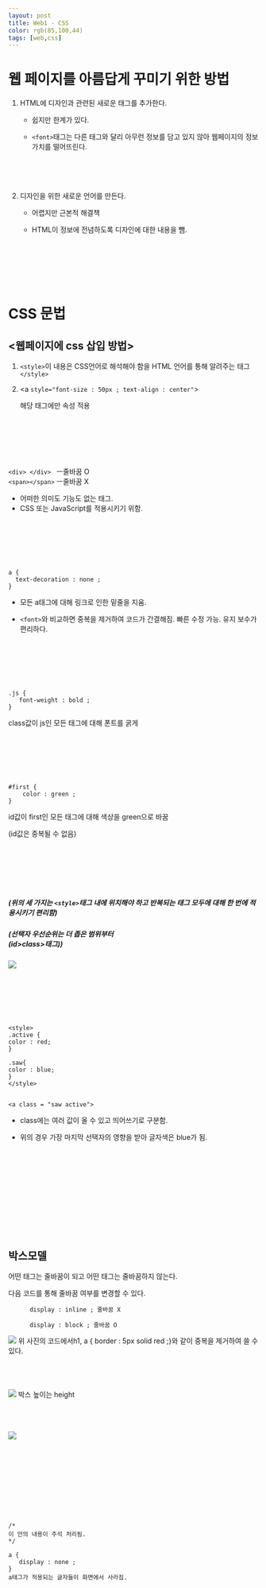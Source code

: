 ```yaml
---
layout: post
title: Web1 - CSS
color: rgb(85,100,44)
tags: [web,css]
---
```

# 웹 페이지를 아름답게 꾸미기 위한 방법
1. HTML에 디자인과 관련된 새로운 태그를 추가한다.

     - 쉽지만 한계가 있다.

    - `<font>`태그는 다른 태그와 달리 아무런 정보를 담고 있지 않아 웹페이지의 정보 가치를 떨어뜨린다.
<br>
<br>


<br>


2. 디자인을 위한 새로운 언어를 만든다.

     - 어렵지만 근본적 해결책

     - HTML이 정보에 전념하도록 디자인에 대한 내용을 뺌.


<br>
<br>
<br>
<br>
<br>

# CSS 문법
## <웹페이지에 css 삽입 방법>

1. `<style>`이 내용은 CSS언어로 해석해야 함을 HTML 언어를 통해 알려주는 태그`</style>`

2. <a `style="font-size : 50px ; text-align : center"`>

    해당 태그에만 속성 적용

<br>
<br>
<br>
<br>
<br>

`<div> </div> `    ㅡ줄바꿈 O <br>
`<span></span>`    ㅡ줄바꿈 X

- 어떠한 의미도 기능도 없는 태그.
- CSS 또는 JavaScript를 적용시키기 위함.
<br>
<br>
<br>
<br>
<br>

```
a {
  text-decoration : none ;
}
```
 - 모든 a태그에 대해 링크로 인한 밑줄을 지움.

 - `<font>`와 비교하면 중복을 제거하여 코드가 간결해짐. 빠른 수정 가능. 유지 보수가 편리하다.

 
<br>
<br>
<br>
<br>
<br>

```
.js {
   font-weight : bold ;
}
```
class값이 js인 모든 태그에 대해 폰트를 굵게

 
<br>
<br>
<br>
<br>
<br>

```
#first {
    color : green ;
}
```
id값이 first인 모든 태그에 대해 색상을 green으로 바꿈

(id값은 중복될 수 없음)


<br>
<br>
<br>
<br>
<br>

##### (위의 세 가지는 `<style>`태그 내에 위치해야 하고 반복되는 태그 모두에 대해 한 번에 적용시키기 편리함)

##### (선택자 우선순위는 더 좁은 범위부터 <br>(id>class>태그))

![](https://img1.daumcdn.net/thumb/R1280x0/?scode=mtistory2&fname=https%3A%2F%2Fblog.kakaocdn.net%2Fdn%2FrmhlB%2FbtqSEKknOxV%2FflxCgpaOQXNMfagvyUKej1%2Fimg.png)

<br>
<br>
<br>
<br>
<br>

```
<style>
.active {
color : red;
}

.saw{
color : blue;
}
</style>


<a class = "saw active">
```
- class에는 여러 값이 올 수 있고 띄어쓰기로 구분함.

- 위의 경우 가장 마지막 선택자의 영향을 받아 글자색은 blue가 됨.

<br>
<br>
<br>
<br>
<br>
<br>
<br>
<br>
<br>
<br>

## 박스모델
어떤 태그는 줄바꿈이 되고 어떤 태그는 줄바꿈하지 않는다.

다음 코드를 통해 줄바꿈 여부를 변경할 수 있다.

          display : inline ; 줄바꿈 X

          display : block ; 줄바꿈 O

![](https://img1.daumcdn.net/thumb/R1280x0/?scode=mtistory2&fname=https%3A%2F%2Fblog.kakaocdn.net%2Fdn%2FxUddl%2FbtqTyBHSPpy%2FdynL4GiQAWujdWbK410ka1%2Fimg.png)
위 사진의 코드에서h1, a {     border : 5px solid red ;}와 같이 중복을 제거하여 쓸 수 있다.
<br>
<br>
<br>
<br>
<br>
![](https://img1.daumcdn.net/thumb/R1280x0/?scode=mtistory2&fname=https%3A%2F%2Fblog.kakaocdn.net%2Fdn%2FbpDIOm%2FbtqTJlJ104m%2FMhARO5e6sdes8oZHtl2cq0%2Fimg.png)
박스 높이는 height
<br>
<br>
<br>
<br>

![](https://img1.daumcdn.net/thumb/R1280x0/?scode=mtistory2&fname=https%3A%2F%2Fblog.kakaocdn.net%2Fdn%2F3pSYr%2FbtqTADr2Omk%2FY3Kgq7smtFk2ZJLSKxyBB0%2Fimg.png)
<br>
<br>
<br>
<br>
<br>
<br>
<br>
<br>
<br>
<br>

```
/*
이 안의 내용이 주석 처리됨.
*/
```

```
a {
   display : none ;
}
a태그가 적용되는 글자들이 화면에서 사라짐.
```

